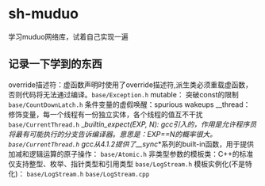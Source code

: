 # sh-muduo
学习muduo网络库，试着自己实现一遍

## 记录一下学到的东西
override描述符：虚函数声明时使用了override描述符,派生类必须重载虚函数，否则代码将无法通过编译。`base/Exception.h`
mutable： 突破const的限制  `base/CountDownLatch.h`
条件变量的虚假唤醒：spurious wakeups
__thread： 修饰变量，每一个线程有一份独立实体，各个线程的值互不干扰 `base/CurrentThread.h`
__builtin_expect(EXP, N): gcc引入的，作用是允许程序员将最有可能执行的分支告诉编译器。意思是：EXP==N的概率很大。`base/CurrentThread.h`
gcc从4.1.2提供了__sync_*系列的built-in函数，用于提供加减和逻辑运算的原子操作： `base/Atomic.h`
非类型参数的模板类：C++的标准仅支持整型、枚举、指针类型和引用类型 `base/LogStream.h`
模板实例化(不是特化)： `base/LogStream.h`  `base/LogStream.cpp`
